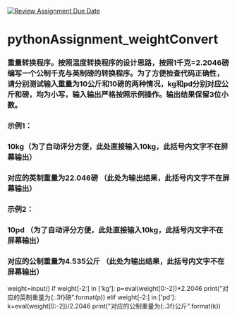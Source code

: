 [![Review Assignment Due Date](https://classroom.github.com/assets/deadline-readme-button-22041afd0340ce965d47ae6ef1cefeee28c7c493a6346c4f15d667ab976d596c.svg)](https://classroom.github.com/a/f6F8Yybk)
# pythonAssignment_weightConvert
### 重量转换程序。按照温度转换程序的设计思路，按照1千克=2.2046磅编写一个公制千克与英制磅的转换程序。为了方便检查代码正确性，请分别测试输入重量为10公斤和10磅的两种情况，kg和pd分别对应公斤和磅，均为小写，输入输出严格按照示例操作。输出结果保留3位小数。
### 
### 示例1：
### 10kg（为了自动评分方便，此处直接输入10kg，此括号内文字不在屏幕输出）
### 对应的英制重量为22.046磅 （此处为输出结果，此括号内文字不在屏幕输出）
### 示例2：
### 10pd （为了自动评分方便，此处直接输入10kg，此括号内文字不在屏幕输出）
### 对应的公制重量为4.535公斤 （此处为输出结果，此括号内文字不在屏幕输出）
weight=input()
if weight[-2:] in ['kg']:
    p=eval(weight[0:-2])*2.2046
    print("对应的英制重量为{:.3f}磅".format(p))
elif weight[-2:] in ['pd']:
    k=eval(weight[0:-2])/2.2046
    print("对应的公制重量为{:.3f}公斤".format(k))
